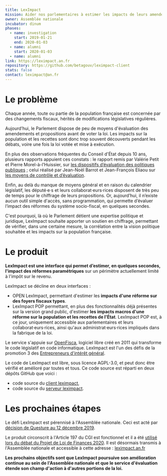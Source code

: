 ```yaml
---
title: LexImpact
mission: Aider nos parlementaires à estimer les impacts de leurs amendements avant vote !
owner: Assemblée nationale
incubator: dinum
phases:
  - name: investigation
    start: 2019-01-21
    end: 2020-01-03
  - name: alumni
    start: 2020-01-03
  - name: alumni
link: https://leximpact.an.fr
repository: https://github.com/betagouv/leximpact-client
stats: false
contact: leximpact@an.fr
---
```


# Le problème

Chaque année, toute ou partie de la population française est concernée par des changements fiscaux, hérités de modifications législatives régulières.

Aujourd’hui, le Parlement dispose de peu de moyens d'évaluation des amendements et propositions avant de voter la loi. Les impacts sur la population et les recettes sont donc trop souvent découverts pendant les débats, voire une fois la loi votée et mise à exécution.

En plus des observations fréquentes du Conseil d'État depuis 10 ans, plusieurs rapports appuient ces constats : le rapport remis par Valérie Petit et Pierre Morel-à-l’Huissier, sur [les dispositifs d’évaluation des politiques publiques](http://www.assemblee-nationale.fr/15/rap-info/i0771.asp) ; celui réalisé par Jean-Noël Barrot et Jean-François Eliaou sur [les moyens de contrôle et d’évaluation](http://www2.assemblee-nationale.fr/static/reforme-an/contr%C3%B4le/Rapport-2-GT4-contr%C3%B4le.pdf).

Enfin, au delà du manque de moyens général et en raison du calendrier législatif, les député·e·s et leurs collaborat·eurs·rices disposent de très peu de temps pour le chiffrage de leurs propositions. Or, aujourd’hui, il n’existe aucun outil simple d'accès, sans programmation, qui permette d’évaluer l’impact des réformes du système socio-fiscal, en quelques secondes. 

C'est pourquoi, là où le Parlement détient une expertise politique et juridique, LexImpact souhaite apporter un soutien en chiffrage, permettant de vérifier, dans une certaine mesure, la corrélation entre la vision politique souhaitée et les impacts sur la population française.

# Le produit

**LexImpact est une interface qui permet d’estimer, en quelques secondes, l'impact des réformes paramétriques** sur un périmètre actuellement limité à l'impôt sur le revenu.

LexImpact se décline en deux interfaces : 
- OPEN LexImpact, permettant d'estimer les **impacts d'une réforme sur des foyers fiscaux types**. 
- LexImpact POP permettant, en plus des fonctionnalités déjà présentes sur la version grand public, d'estimer **les impacts macros d'une réforme sur la population et les recettes de l'État**. LexImpact POP est, à ce jour, uniquement accessible aux parlementaires et leurs collaborat·eurs·rices, ainsi qu'aux administrat·eurs·rices impliqués dans la fabrique de la loi. 

Le service s'appuie sur [OpenFisca](https://openfisca.org), logiciel libre créé en 2011 qui transforme le code législatif en code informatique.
LexImpact est l'un des défis de la promotion 3 des [Entrepreneurs d'intérêt général](https://entrepreneur-interet-general.etalab.gouv.fr/).

Le code de LexImpact est libre, sous licence AGPL-3.0, et peut donc être vérifié et amélioré par toutes et tous. Ce code source est réparti en deux dépôts GitHub que voici :
* code source du [client leximpact](https://github.com/betagouv/leximpact-client),
* code source du [serveur leximpact](http://github.com/betagouv/leximpact-server).

# Les prochaines étapes

Le défi LexImpact est pérennisé à l'Assemblée nationale. Ceci est acté par [décision de Questure au 12 décembre 2019](http://www2.assemblee-nationale.fr/15/le-college-des-questeurs/releves-des-decisions/2019/decisions-de-questure-de-la-reunion-du-12-decembre-2019).

Le produit circonscrit à l'Article 197 du CGI est fonctionnel et il a été [utilisé lors du débat du Projet de Loi de Finances 2020](http://www2.assemblee-nationale.fr/recherche/amendements#listeResultats=tru&idDossierLegislatif=&idExamen=&missionVisee=&numAmend=&idAuteur=&premierSignataire=false&idArticle=&idAlinea=&sort=&sousReserveDeTraitement=&dateDebut=&dateFin=&periodeParlementaire=&texteRecherche=leximpact&zoneRecherche=tout&nbres=10&format=html&regleTri=ordre_texte&ordreTri=croissant&start=1). 
Il est désormais transmis à l'Assemblée nationale et accessible à cette adresse : [leximpact.an.fr](https://leximpact.an.fr)

**Les prochains objectifs sont que LexImpact poursuive son amélioration continue au sein de l'Assemblée nationale et que le service d'évaluation étende son champ d'action à d'autres portions de la loi.**
